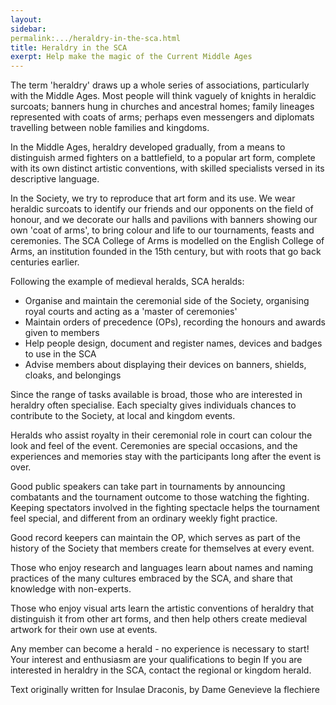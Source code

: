 ```yaml
---
layout:
sidebar: 
permalink:.../heraldry-in-the-sca.html
title: Heraldry in the SCA
exerpt: Help make the magic of the Current Middle Ages
---
```

The term 'heraldry' draws up a whole series of associations, particularly with the Middle Ages.
Most people will think vaguely of knights in heraldic surcoats; banners hung in churches and ancestral homes; family lineages represented with coats of arms; perhaps even messengers and diplomats travelling between noble families and kingdoms.

In the Middle Ages, heraldry developed gradually, from a means to distinguish armed fighters on a battlefield, to a popular art form, complete with its own distinct artistic conventions, with skilled specialists versed in its descriptive language.

In the Society, we try to reproduce that art form and its use. We wear heraldic surcoats to identify our friends and our opponents on the field of honour, and we decorate our halls and pavilions with banners showing our own 'coat of arms', to bring colour and life to our tournaments, feasts and ceremonies.
The SCA College of Arms is modelled on the English College of Arms, an institution founded in the 15th century, but with roots that go back centuries earlier. 

Following the example of medieval heralds, SCA heralds:
* Organise and maintain the ceremonial side of the Society, organising royal courts and acting as a 'master of ceremonies'
* Maintain orders of precedence (OPs), recording the honours and awards given to members
* Help people design, document and register names, devices and badges to use in the SCA
* Advise members about displaying their devices on banners, shields, cloaks, and belongings

Since the range of tasks available is broad, those who are interested in heraldry often specialise. Each specialty gives individuals chances to contribute to the Society, at local and kingdom events.

Heralds who assist royalty in their ceremonial role in court can colour the look and feel of the event. Ceremonies are special occasions, and the experiences and memories stay with the participants long after the event is over.

Good public speakers can take part in tournaments by announcing combatants and the tournament outcome to those watching the fighting. Keeping spectators involved in the fighting spectacle helps the tournament feel special, and different from an ordinary weekly fight practice.

Good record keepers can maintain the OP, which serves as part of the history of the Society that members create for themselves at every event.

Those who enjoy research and languages learn about names and naming practices of the many cultures embraced by the SCA, and share that knowledge with non-experts.

Those who enjoy visual arts learn the artistic conventions of heraldry that distinguish it from other art forms, and then help others create medieval artwork for their own use at events.

Any member can become a herald - no experience is necessary to start! Your interest and enthusiasm are your qualifications to begin If you are interested in heraldry in the SCA, contact the regional or kingdom herald.
  
Text originally written for Insulae Draconis, by Dame Genevieve la flechiere
